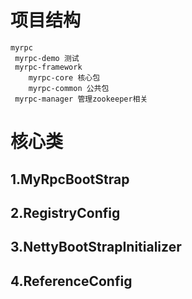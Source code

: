 # 项目结构
```
myrpc
 myrpc-demo 测试
 myrpc-framework
    myrpc-core 核心包
    myrpc-common 公共包
 myrpc-manager 管理zookeeper相关
```

# 核心类
## 1.MyRpcBootStrap
## 2.RegistryConfig
## 3.NettyBootStrapInitializer
## 4.ReferenceConfig
